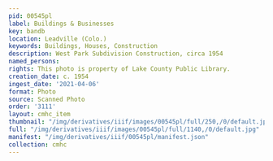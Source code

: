 ```yaml
---
pid: 00545pl
label: Buildings & Businesses
key: bandb
location: Leadville (Colo.)
keywords: Buildings, Houses, Construction
description: West Park Subdivision Construction, circa 1954
named_persons: 
rights: This photo is property of Lake County Public Library.
creation_date: c. 1954
ingest_date: '2021-04-06'
format: Photo
source: Scanned Photo
order: '3111'
layout: cmhc_item
thumbnail: "/img/derivatives/iiif/images/00545pl/full/250,/0/default.jpg"
full: "/img/derivatives/iiif/images/00545pl/full/1140,/0/default.jpg"
manifest: "/img/derivatives/iiif/00545pl/manifest.json"
collection: cmhc
---
```

